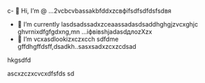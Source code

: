 c- 👋 Hi, I’m @ ...2vcbcvbassakbfddxzcвфіfsdfsdfdsfsdвя
- 🌱 I’m currently lasdsadssadxzceaassadasdsaddhghgjzvcxghjc ghvrnixdfgfgdxng,mn ...іфвівshjadasdдлоzXzx
- 💞️ I’m vcxasdlookizxczxcch sdfdme gffdhgffdsff,dsadkh..sasxsadxzcxzcdsad
<!---sdascxzcvxcxvxcvвфісчxcvаівмсsdfdsdf
yakunovichshilo/ysfdsfdakunodsffasdvafdahgradvvbss on your GitHub profile.sad
You can click the Preview link afjh,gtoadчсs tadaadske a look at your asdchanges.xczxcxvzcx
--->hkgsdfd
ascxzczxcvcxdfsfds
sd
